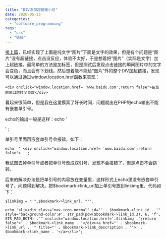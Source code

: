 ```yaml
---
title: "DIV添加超链接小记"
date: 2020-05-25
categories: 
  - "software_programming"
tags: 
  - "css"
  - "链接"
---
```


[接上篇](http://www.jfsay.com/archives/1649.html)，已经实现了上面是纯文字“图片”下面是文字的效果，但是有个问题是“图片”没有超链接，点击没反应，体验不太好，于是想着把“图片”（实际是文字）加上超链接。最简单的方法是加<a>标签，但是测试后发现点击链接的瞬间图片中的文字会变色，而且会有下划线。然后想着能不能给“图片”外的整个DIV加超链接，发现可以通过通过window.location.href函数来实现：

```
<div onclick="window.location.href= 'www.baidu.com';return false">在当前窗口跳转至百度</div>
```

看起来很简单，但是我在这里摸索了好长时间，问题就出在PHP的echo输出不能有嵌套单引号。

echo的输出一般是这样：echo ' <div></div> ' ;

单引号里面再嵌套单引号会报错，如下：

```
echo  ' <div onclick="window.location.href= 'www.baidu.com';return false"> ' ;
```

我试图去掉单引号或者把单引号改成双引号，发现不会报错了，但是点击不会跳转。

后来的解决办法是把单引号的内容放在变量里，这样形式上echo里没有嵌套单引号了，问题得到解决。把$bookmark->link\_url加上单引号放到linkimg里，代码如下：

```
$linkimg = "'".$bookmark->link_url. "'";

echo '<li><div class="nav-icon-normal" id="' . $bookmark->link_id . '" style="background-color:#'. str_pad(pow($bookmark->link_id,3), 6, 'f', STR_PAD_BOTH) .'" onclick="window.location.href='.$linkimg .';return false">' . $bookmark->link_name . '</div><a href="' . $bookmark->link_url . '" title="' . $bookmark->link_description . '">' . $bookmark->link_name . '</a></li>';
```
